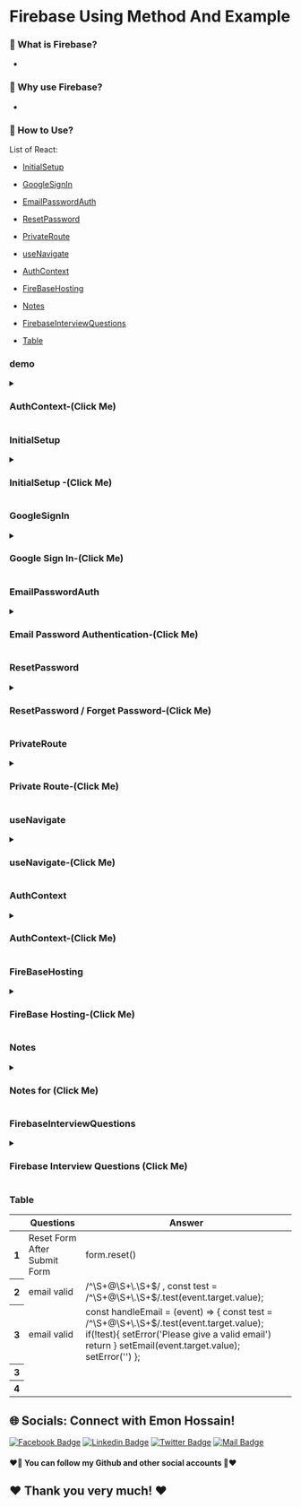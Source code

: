 # Firebase Using Method And Example

### 🔭 What is Firebase?
- 
### 👯 Why use Firebase?
- 
###  🤔 How to Use?

List of React:
- [InitialSetup](#InitialSetup)
- [GoogleSignIn](#GoogleSignIn)
- [EmailPasswordAuth](#EmailPasswordAuth)
- [ResetPassword](#ResetPassword)
- [PrivateRoute](#PrivateRoute)
- [useNavigate](#useNavigate)
- [AuthContext](#AuthContext)

- [FireBaseHosting](#FireBaseHosting)
- [Notes](#Notes)
- [FirebaseInterviewQuestions](#FirebaseInterviewQuestions)
- [Table](#Table)

### demo
<details>
<summary>
  <h3>AuthContext-(Click Me)</h3>
</summary>
<br >
	
```js

FireBaseHosting code

```
</details>

### InitialSetup
<details>
<summary>
  <h3> InitialSetup -(Click Me)</h3>
</summary>
<br >
	
```js
	
//Initial setup
1. visit: console.firebase.google.com
2. Create a new firebase
3. Google Analytics
i. একটি web analytics service
ii. website traffic কে track kore report তৈরি করে।
iii. website এর সাথে visitor এর interaction এর trend এবং pattern নির্ণয় করতে user কে সাহায্য করে।
iv. 
4. Visit doc (go to docs): Build > authentication > web > getting started
5. Register web app > firebase project home > click web > give name and register
6. Install firebase for your project: npm install firebase
7. Dangerous: get firebase config and put it in firebase.init.js
//Setup provider
8. export app from firebase.init.js
9. Create auth using getAuth from firebase by using app from firebase.init.js
10. Create a google auth provider 
11. go to firebase > Build > Authentication > Sing in method
11. Enable google sign in method
12. Create a button for google sign in method with a click handler
13. Inside the event handler, call signInWithPopup with auth, provider
14. After SingWithPopup .then result , error
// display data

//add a new sign in method
1. enable the sign in method
2. Create gitbub, twitter, fb, etc. app create
3. get clientId and Secret





```
</details>



### GoogleSignIn
<details>
<summary>
  <h3> Google Sign In-(Click Me)</h3>
</summary>
<br >

```js
import { getAuth, GoogleAuthProvider, signInWithPopup, signOut } from "firebase/auth";
import { useState } from "react";
import "./App.css";
import app from "./firebase.init";

const auth = getAuth(app);
function App() {
const [user, setUser] = useState({});
  const googleProvider = new GoogleAuthProvider();
  //handle GoogleS ingIn
  const handleGoogleSingIn = () => {
    signInWithPopup(auth, googleProvider)
      .then((result) => {
        const user = result.user;
        console.log(user)
        setUser(user)
      })
      .catch((error) => {
        console.error(error);
      });
  };
  //handle Google Sing Out
  const handleGoogleSingOut = () => {
    signOut(auth)
    .then(() => {
      setUser({})
    })
    .catch(() =>{
      setUser({})
    })
  };

  return (
    <div className="App">
      {
        user.uid? 
        <button onClick={handleGoogleSingOut}>Google Sing Out</button>
        :
        <button onClick={handleGoogleSingIn}>Google Sing In</button>
      }
      {
        user.uid && <div>
          <h3>Name: {user.displayName}</h3>
          <p>Email: {user.email}</p>
          <img src={user.photoURL} alt="" srcset="" />
        </div>
      }
    </div>
  );
}

export default App;


```
</details>



### EmailPasswordAuth
<details>
<summary>
  <h3> Email Password Authentication-(Click Me)</h3>
</summary>
<br >
	
```js

demo code

```
</details>


### ResetPassword
<details>
<summary>
  <h3>ResetPassword / Forget Password-(Click Me)</h3>
</summary>
<br >
	
```js
import { getAuth, sendPasswordResetEmail } from "firebase/auth";
import React, { useState } from "react";
import app from "../../Hook/firebaseConfig";

const ResetPassword = (props) => {
  const auth = getAuth(app);
  const [email, setEmail] = useState("");

  const handleResetPassword = () => {
    sendPasswordResetEmail(auth, email)
      .then(() => {
        props.onHide();
      })
      .catch((error) => {
        const errorCode = error.code;
        const errorMessage = error.message;
        // ..
      });
  };

  return (
    <div>
          <h4>Reset Your Password</h4>
          <input
            onBlur={(e) => setEmail(e.target.value)}
            type="text"
            placeholder="Email"
            className="form-control m-3"
          />
          <Button onClick={handleResetPassword}>Update</Button>
    </div>
  );
};

export default ResetPassword;


```
</details>

### PrivateRoute
<details>
<summary>
  <h3> Private Route-(Click Me)</h3>
</summary>
<br >
	
```js
//step 1
//Create 2 components
i. PrivateRoute ii. PrivateRoute Children component (যেইটা PrivateRoute হবে। login বাদে ঐ route lock থাকবে)

Example:
// App.js
{
  path: "/orders",
  element: (
    <PrivateRoute>
      <Orders />
    </PrivateRoute>
  ),
},

// PrivateRoute componets
import React, { useContext } from "react";
import { Navigate } from "react-router-dom";
import { AuthContext } from "../contexts/UserContext";

const PrivateRoute = ({ children }) => {
  const { user, loading } = useContext(AuthContext);
//loading যাতে page reload দেওয়ার পরে user ঐ page এ থাকে।
  if(loading){
    return <div>loading...</div>
  }

  if (user && user.uid) {
    return children;
  }
  return <Navigate to='/login'></Navigate>;
};

export default PrivateRoute;

//Orders componets
import React from 'react';
const Orders = () => {
    return (
        <div>
            <h2>Orders</h2>
        </div>
    );
};
export default Orders;

//  Another private Route (just set PrivateRoute inside)
{
  path: "/",
  element: <PrivateRoute><Home /></PrivateRoute>
},
{
  path: "/orders",
  element: (
    <PrivateRoute>
      <Orders />
    </PrivateRoute>
  ),
},


```
</details>


### useNavigate
<details>
<summary>
  <h3> useNavigate-(Click Me)</h3>
</summary>
<br >
Before Use:
useNavigate er 2টা কাজ 
- Login / Sign Up এর পরে কোথায় যাবে।
- login না থাকা অবস্থাই কিছু route এ যেতে দেই না redirect করে Login Page আসে। 
আবার login করলে same page নিয়ে যেতে হবে।
- only allow authenticated user to visit the route
- 
- Redirect user to the route they wanted to go before login
	
```js	
	
// Simple Way (Login / Sign Up এর পরে কোথায় যাবে।)	
//step 1:
import { useNavigate } from "react-router-dom";
const navigate = useNavigate();
	
//step 2: 
// যখন user sign in করবে তখন user কে navigate করতে হবে
signIn(email, password)
.then((result) => {
const user = result.user;
console.log(user);
form.reset();
//step 3:
// navigate user home page
navigate("/home");
})
.catch((error) => console.error(error));


<--- Advance Example () --->
Before use: and loading use করতে হবে।
1. PrivateRoute Componet set 
 return <Navigate to="/signin" state={{ from: location }} replace />
2. Singin Componet set
  const navigate = useNavigate();
  const location = useLocation();
  const from = location.state?.from?.pathname || "/";

signInUser(email, password)
	.then((result) => {
	const user = result.user;
	console.log(user);
	navigate(from, {replace:true})
})
	
<!-- Full Example -->
	
// step 1: (PrivateRoute)
//Private.js (component)
import React, { useContext } from "react";
import { Navigate, useLocation } from "react-router-dom";
import { AuthContext } from "../context/UserContext";

const PrivateRoute = ({ children }) => {
 const { user, loading } = useContext(AuthContext);
  const location = useLocation()
// loading state যাতে user page reload এর পরে same page এ থাকে।
  if(loading){
    return <div>loading</div>
  }
  if (user && user.uid) {
    return children;
  }
	
//step 2 :
  return <Navigate to="/login" state={{from:location}} replace ></Navigate>;
};

export default PrivateRoute;


//Login.js (component)
import { useLocation, useNavigate } from "react-router-dom";
const Login = () => {
  //navigate after login
  const navigate = useNavigate();
	
//step 3: 
  // call location
  const location = useLocation();
  const from = location.state?.from?.pathname || "/";
    //sign in user in firebase
    signIn(email, password)
      .then((result) => {
        const user = result.user;
        console.log(user);
        form.reset();
        //navigate
        // navigate("/home");
	
	//step 4:
        navigate(from, {replace:true})
      })
      .catch((error) => console.error(error));
  };
  
 return (
	<div></div>
 );
};


```
</details>

### AuthContext
<details>
<summary>
  <h3>AuthContext-(Click Me)</h3>
</summary>
<br >
	
```js

//step 1 create (UserContext) component
//UserContext.js (component)
import React, { createContext } from 'react';
export const AuthContext = createContext();
const UserContext = ({children}) => {
//check user where use context 
const user = {email: 'abc'};
const authInfo = {user};
    return (
        <AuthContext.Provider value={authInfo}>
            {children}
        </AuthContext.Provider>
    );
};
export default UserContext;

//step 2 (go index.js file then set UserContext)
import UserContext from "./context/UserContext";
<React.StrictMode>
    <UserContext>
      <App />
    </UserContext>
 </React.StrictMode>
	
//step 3 (access to UserContext in Header.js)
//Header.js (component)
import { AuthContext } from "../../context/UserContext";
const Header = () => {
const {user} = useContext(AuthContext);
return (
	 <span>{user.email}</span>
    )
};

export default Header;
	
<!-- End intial set up -->
	
	
<!-- Full Example -->
//step 1 (create UserCompnet and export AuthContext)
//UserCOntext.js (component)
import {
  createUserWithEmailAndPassword,
  getAuth,
  onAuthStateChanged,
  signInWithEmailAndPassword,
  signInWithPopup,
  signOut,
  updateProfile
} from "firebase/auth";
import React, { createContext, useEffect, useState } from "react";
import app from "../Firebase/Firebase.init";

//AuthContext export
export const AuthContext = createContext();
const auth = getAuth(app);

const UserContext = ({ children }) => {
  const [user, setUser] = useState({});
  // loading state যাতে user page reload এর পরে same page এ থাকে।
  const [loading, setLoading] = useState(true);
	
//google login
  const googleLogin = (provider) => {
    return signInWithPopup(auth, provider);
  };
  //create user for firebase
  const createUser = (email, password) => {
    setLoading(true)
    return createUserWithEmailAndPassword(auth, email, password);
  };

  //sign in user for firebase
  const signIn = (email, password) => {
    setLoading(true)
    return signInWithEmailAndPassword(auth, email, password);
  };
// verifyEmail
  const verifyEmail = () => {
    return sendEmailVerification(auth.currentUser)
  };
//set profile and name
  const updateUserProfile = (profile) => {
    return updateProfile(auth.currentUser, profile);
  };

  //sign out user from ui
  const logOut = () => {
    setLoading(true)
    return signOut(auth);
  };

  //current user
  useEffect(() => {
    const unSubscribe = onAuthStateChanged(auth, (currentUser) => {
      console.log(currentUser, "current User ");
      setUser(currentUser);
      setLoading(false)
    });

    return () => unSubscribe();
  }, []);

  //send Data any where
  const authInfo = {
    user,
    loading,
    updateUserProfile,
    googleLogin,
    createUser,
    logOut,
    verifyEmail,
    signIn,
  };
  return (
    <AuthContext.Provider value={authInfo}>{children}</AuthContext.Provider>
  );
};

export default UserContext;

//step 2 (use AuthContext in Login.js )
// Login.js (component)
import React, { useContext } from "react";
import { Link, useLocation, useNavigate } from "react-router-dom";
import { AuthContext } from "../../context/UserContext";
	
const Login = () => {
//receive data from UserContext
  const { signIn, googleLogin } = useContext(AuthContext);
//google provider
  const googleProvider = new GoogleAuthProvider();
  //navigate after login
  const navigate = useNavigate();
  // call location
  const location = useLocation();
  const from = location.state?.from?.pathname || "/";
	
  //handleSubmit
  const handleSubmit = (event) => {
    event.preventDefault();
    //catch input field
    const form = event.target;
    const email = form.email.value;
    const password = form.password.value;

    //sign in user in firebase
    signIn(email, password)
      .then((result) => {
        const user = result.user;
        console.log(user);
        form.reset();
        //navigate
        navigate(from, { replace: true });
      })
      .catch((error) => console.error(error));
  };
	
//google sign in
  const handleGoogleSignIn = () => {
    googleLogin(googleProvider)
      .then((result) => {
        const user = result.user;
        console.log(user);
      })
      .catch((error) => console.error(error));
  };
	
  return (
	
	<form onSubmit={handleSubmit}>
	<input
	  type="text"
	  required
	  name="email"
	  placeholder="Email"
	  className="input input-bordered border border-[#95A0A7] rounded-[5px] h-14"
	/>
	<input
	  type="text"
	  required
	  name="password"
	  placeholder="Password"
	  className="input input-bordered border border-[#95A0A7] rounded-[5px] h-14"
	/>
	<button> Login </button>
      </form>
	//google sign in
	<Button
          onClick={handleGoogleSignIn}
          className="mb-2"
          variant="outline-primary"
        >
          Login with google <FcGoogle />
        </Button>
	
  );
};

export default Login;
	
	
	
//step 3 (use AuthContext in register.js )
// register.js (component)
import React, { useContext, useState } from "react";
import Button from "react-bootstrap/Button";
import Form from "react-bootstrap/Form";
import { Link, useNavigate } from "react-router-dom";
import { AuthContext } from "../contexts/AuthProvider";
const Register = () => {
  const [error, setError] = useState("");
  const [accepted, setAccepted] = useState(false);
  const { createUser, updateUserProfile, verifyEmail } = useContext(AuthContext);
const navigate = useNavigate();
  const handleSubmit = (event) => {
    event.preventDefault();

    const form = event.target;
    const name = form.name.value;
    const photoURL = form.photoURL.value;
    const email = form.email.value;
    const password = form.password.value;

    createUser(email, password)
      .then((result) => {
        const user = result.user;
        setError("");
        form.reset();
        navigate('/')
	//update profile
        handleUpdateUserProfile(name, photoURL)
	// verification email
	handleEmailVerification()
      })
      .then((error) => {
        console.error(error);
        setError(error.message);
      });
  };
// update profile img
  const handleUpdateUserProfile = (name, photoURL) => {
    const profile = {
      displayName:name,
      photoURL:photoURL
    };
    updateUserProfile(profile)
    .then(() => {})
    .then(error=> console.error(error))
  };
	
// handle email veriyfication
const handleEmailVerification = () => {
  verifyEmail()
  .then(() => {})
  .catch(error=> console.error(error))
};

  const handleAccepted = (event) => {
    setAccepted(event.target.checked);
    // const  = ;
  };

  return (
    <div>
      <Form onSubmit={handleSubmit} className="w-75 mx-auto">
        <Form.Group className="mb-3" controlId="formBasicEmail">
          <Form.Label>Your Name</Form.Label>
          <Form.Control type="text" name="name" placeholder="Your Name" />
        </Form.Group>

        <Form.Group className="mb-3" controlId="formBasicEmail">
          <Form.Label>Photo URL</Form.Label>
          <Form.Control name="photoURL" type="text" placeholder="Photo URL" />
        </Form.Group>

        <Form.Group className="mb-3" controlId="formBasicEmail">
          <Form.Label>Email address</Form.Label>
          <Form.Control
            name="email"
            type="email"
            placeholder="Enter email"
            required
          />
        </Form.Group>

        <Form.Group className="mb-3" controlId="formBasicPassword">
          <Form.Label>Password</Form.Label>
          <Form.Control
            name="password"
            type="password"
            placeholder="Password"
            required
          />
        </Form.Group>

        <Form.Group className="mb-3" controlId="formBasicCheckbox">
          <Form.Check
            onClick={handleAccepted}
            type="checkbox"
            label={
              <>
                Accept <Link to="/terms">Terms and conditions</Link>
              </>
            }
          />
        </Form.Group>

        <Button variant="primary" type="submit" disabled={!accepted}>
          Register
        </Button>

        <Form.Text className="text-muted text-danger">
          We'll
          {error}
        </Form.Text>
      </Form>
    </div>
  );
};

export default Register;

	
```
</details>







### FireBaseHosting
<details>
<summary>
  <h3>FireBase Hosting-(Click Me)</h3>
</summary>
<br >
59-9 (bonus video) Host your react app to firebase
	
```js

//Firebase Hosting
// One time for each computer
1. npm install -g firebase-tools
2. firebase login

//for each project one time
3. firebase init
4. Hosting: Configure files for Firebase Hosting and (optionally) set up GitHub Action deploys
5. Use an existing project
6. Select you project (ema-john-fa6f4 must be match firebase.google.com your project name)
7.  (you just write build) What do you want to use as your public directory? (public) build 
8. (you select y) Configure as a single-page app (rewrite all urls to /index.html)? Yes
9. Configure as a single-page app (rewrite all urls to /index.html)? Yes

// for every deploy
10. npm run build
11. firebase deploy


```
</details>


### Notes
<details>
<summary>
  <h3>Notes for (Click Me)</h3>
</summary>
<br >
  - Notes must be know every single part for interview 

```js

************Firebase Notes************

1. disabled checked and  Submit button
//step 1
 const [accepted, setAccepted] = useState(false);
//step 2
 const handleAccepted = (event) => {
    setAccepted(event.target.checked);
    // const  = ;
  };
//step 3
<Form.Check
    onClick={handleAccepted}
    type="checkbox"
    label={
      <>
	Accept <Link to="/terms">Terms and conditions</Link>
      </>
    }
  />
// step 4
 <Button variant="primary" type="submit" disabled={!accepted}>
  Register
</Button>
	
	

************End Firebase Notes************
```
</details>
  
### FirebaseInterviewQuestions
<details>
<summary>
  <h3>Firebase Interview Questions (Click Me)</h3>
</summary>
<br >
 must be know every single part for interview https://roadmap.sh/react
	
 ```js
************Firebase Interview Questions************
//Mileston 10: React Authentication
//Module: 57-1
1. What is Firebase?
2. Is firebase frontend or backend?
3. What is firebase architecture?
4. What are the features of firebase? / What are the tasks you can accomplish with firebase?
5. Differences between firebase and mongodb?
6. Have you ever used firebase database (real time database)?
7. Can you briefly explain the github authentication process with firebase?
8. Which method is used to Sign-in the user in Firebase Email/Password authentication?
9. Authentication vs Authorization?
Ans:i. Authentication: কাউকে , কোন কিছু, কারো কোন act (যা সঠিক বলে দাবি করা হচ্ছে) প্রকৃত তা সত্য কি না নির্ণয় করার প্রক্রিয়া।
i. Authorization: কাউকে কোন কাজ করার জন্য বা কোন resource ব্যবহার করতে পারার permision দেউয়ার প্রক্রিয়া।
2. What is Encryption
Ans: Encryption: কোন তথ্যকে (text , image, file, credentials etc) অনেক সুরক্ষিত করার জন্য (saving from hackers) 
সেই তথ্যর orginal representation কে different representation er মাধ্যমে প্রকাশ করা।
10. Can you tell me names of 3 authentication method?(hint: Sms/email code, voice, password, fingerprint, face verification)
11. Which authentication methods have you ever used for your project purpoose?
12. Have you ever used custom hook? For which task you used it? 
13. Do you need private route in project? 
14. How will create a private route?
15. What is the necessity of useRef hook?
16. Can you give me an example of where and how you would use React Router?
17. What is nested routing?
18. What are the differences between react-router-dom and react-router-native?
19. What are some ways that you can share data among routes in React Router?
20. Explain strict mood in react.
21. Why will you use dynamic route? 

	
	
	
	
	
  ************End Firebase Interview Questions************
 ```
</details>



### Table
<div class="overflow-x-auto">
  <table class="table w-full">
    <!-- head -->
    <thead>
      <tr>
        <th></th>
        <th>Questions</th>
        <th>Answer</th>
      </tr>
    </thead>
    <tbody>
      <!-- row 1 -->
      <tr>
        <th>1</th>
        <td> Reset Form After Submit Form</td>
        <td>form.reset()</td>
      </tr>
      <!-- row 2 -->
      <tr>
        <th>2</th>
        <td> email valid</td>
        <td>/^\S+@\S+\.\S+$/ ,  const test = /^\S+@\S+\.\S+$/.test(event.target.value); </td>
      </tr>
      <!-- row 3 -->
      <tr>
        <th>3</th>
        <td> email valid </td>
        <td> const handleEmail = (event) => {
    const test = /^\S+@\S+\.\S+$/.test(event.target.value);
    if(!test){
      setError('Please give a valid email')
      return
    }
    setEmail(event.target.value);
    setError('')
  };</td>
      </tr>
       <!-- row 1 -->
      <tr>
        <th>3</th>
        <td> </td>
        <td> </td>
      </tr>
       <!-- row 1 -->
      <tr>
        <th>4</th>
        <td> </td>
        <td> </td>
      </tr>
    </tbody>
  </table>
</div>



## 🌐 Socials: Connect with Emon Hossain!

[![Facebook Badge](https://img.shields.io/badge/Facebook-1877F2?style=for-the-badge&logo=facebook&logoColor=white)](https://fb.com/emonhossain6) [![Linkedin Badge](https://img.shields.io/badge/LinkedIn-0077B5?style=for-the-badge&logo=linkedin&logoColor=white)](https://www.linkedin.com/in/emon007iu/) [![Twitter Badge](https://img.shields.io/badge/Twitter-1DA1F2?style=for-the-badge&logo=twitter&logoColor=white)](https://twitter.com/@emon_webdev) [![Mail Badge](https://img.shields.io/badge/Gmail-D14836?style=for-the-badge&logo=gmail&logoColor=white)](mailto:emon.hossain.wd@gmail.com)

<h4>❤️🤔 You can follow my Github and other social accounts 🤔❤️</h4>
<h2>❤️ Thank you very much! ❤️</h2>
